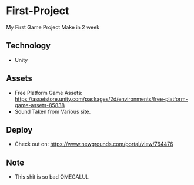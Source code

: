 # First-Project
My First Game Project Make in 2 week
## Technology
- Unity
## Assets
- Free Platform Game Assets: https://assetstore.unity.com/packages/2d/environments/free-platform-game-assets-85838
- Sound Taken from Various site.
## Deploy
- Check out on: https://www.newgrounds.com/portal/view/764476
## Note
- This shit is so bad OMEGALUL
